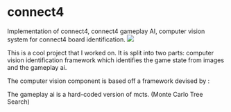 # connect4
Implementation of connect4, connect4 gameplay AI, computer vision system for connect4 board identification.
![](https://drive.google.com/file/d/1KGkwhWqD7_JVJIDqsbcDm4siuyu0d-Gw/view?resourcekey)

This is a cool project that I worked on. It is split into two parts: computer vision identification framework which identifies the game state from images 
and the gameplay ai. 

The computer vision component is based off a framework devised by :

The gameplay ai is a hard-coded version of mcts. (Monte Carlo Tree Search)
